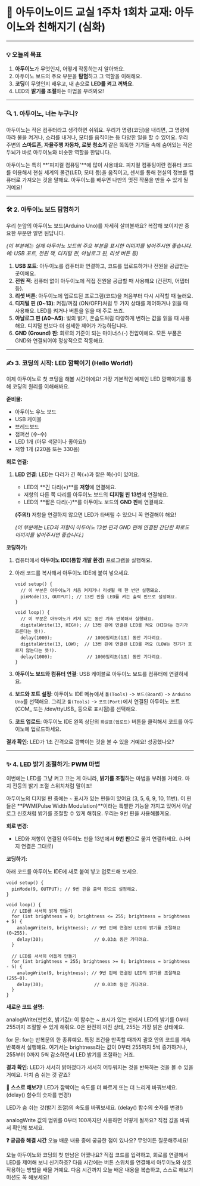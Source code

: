# 🚀 아두이노이드 교실 1주차 1회차 교재: 아두이노와 친해지기 (심화)

---

### 💡 오늘의 목표

1.  **아두이노**가 무엇인지, 어떻게 작동하는지 알아봐요.
2.  아두이노 보드의 주요 부분을 **탐험**하고 그 역할을 이해해요.
3.  **코딩**이 무엇인지 배우고, 내 손으로 **LED를 켜고 꺼봐요.**
4.  LED의 **밝기를 조절**하는 마법을 부려봐요!

---

### 🔍 1. 아두이노, 너는 누구니?

아두이노는 작은 컴퓨터라고 생각하면 쉬워요. 우리가 명령(코딩)을 내리면, 그 명령에 따라 불을 켜거나, 소리를 내거나, 모터를 움직이는 등 다양한 일을 할 수 있어요. 우리 주변의 **스마트폰, 자율주행 자동차, 로봇 청소기** 같은 똑똑한 기기들 속에 숨어있는 작은 두뇌가 바로 아두이노와 비슷한 역할을 한답니다.

아두이노는 특히 **'피지컬 컴퓨팅'**에 많이 사용돼요. 피지컬 컴퓨팅이란 컴퓨터 코드를 이용해서 현실 세계의 물건(LED, 모터 등)을 움직이고, 센서를 통해 현실의 정보를 컴퓨터로 가져오는 것을 말해요. 아두이노를 배우면 나만의 멋진 작품을 만들 수 있게 될 거예요!

---

### 🛠️ 2. 아두이노 보드 탐험하기

우리 눈앞의 아두이노 보드(Arduino Uno)를 자세히 살펴볼까요? 복잡해 보이지만 중요한 부분만 알면 된답니다.

*(이 부분에는 실제 아두이노 보드의 주요 부분을 표시한 이미지를 넣어주시면 좋습니다. 예: USB 포트, 전원 잭, 디지털 핀, 아날로그 핀, 리셋 버튼 등)*

1.  **USB 포트**: 아두이노를 컴퓨터와 연결하고, 코드를 업로드하거나 전원을 공급받는 곳이에요.
2.  **전원 잭**: 컴퓨터 없이 아두이노에 직접 전원을 공급할 때 사용해요 (건전지, 어댑터 등).
3.  **리셋 버튼**: 아두이노에 업로드된 프로그램(코드)을 처음부터 다시 시작할 때 눌러요.
4.  **디지털 핀 (0~13)**: 켜짐/꺼짐 (ON/OFF)처럼 두 가지 상태를 제어하거나 읽을 때 사용해요. LED를 켜거나 버튼을 읽을 때 주로 쓰죠.
5.  **아날로그 핀 (A0~A5)**: 빛의 밝기, 온습도처럼 다양하게 변하는 값을 읽을 때 사용해요. 디지털 핀보다 더 섬세한 제어가 가능하답니다.
6.  **GND (Ground) 핀**: 회로의 기준이 되는 마이너스(-) 전압이에요. 모든 부품은 GND와 연결되어야 정상적으로 작동해요.

---

### ✍️ 3. 코딩의 시작: LED 깜빡이기 (Hello World!)

이제 아두이노로 첫 코딩을 해볼 시간이에요! 가장 기본적인 예제인 LED 깜빡이기를 통해 코딩의 원리를 이해해봐요.

**준비물:**

* 아두이노 우노 보드
* USB 케이블
* 브레드보드
* 점퍼선 (수-수)
* LED 1개 (아무 색깔이나 좋아요!)
* 저항 1개 (220옴 또는 330옴)

**회로 연결:**

1.  **LED 연결**: LED는 다리가 긴 쪽(+)과 짧은 쪽(-)이 있어요.
    * LED의 **긴 다리(+)**를 **저항**에 연결해요.
    * 저항의 다른 쪽 다리를 아두이노 보드의 **디지털 핀 13번**에 연결해요.
    * LED의 **짧은 다리(-)**를 아두이노 보드의 **GND 핀**에 연결해요.

    **(주의!)** 저항을 연결하지 않으면 LED가 타버릴 수 있으니 꼭 연결해야 해요!

    *(이 부분에는 LED와 저항이 아두이노 13번 핀과 GND 핀에 연결된 간단한 회로도 이미지를 넣어주시면 좋습니다.)*

**코딩하기:**

1.  컴퓨터에서 **아두이노 IDE(통합 개발 환경)** 프로그램을 실행해요.
2.  아래 코드를 복사해서 아두이노 IDE에 붙여 넣으세요.

    ```arduino
    void setup() {
      // 이 부분은 아두이노가 처음 켜지거나 리셋될 때 한 번만 실행돼요.
      pinMode(13, OUTPUT); // 13번 핀을 LED를 켜는 출력 핀으로 설정해요.
    }

    void loop() {
      // 이 부분은 아두이노가 켜져 있는 동안 계속 반복해서 실행돼요.
      digitalWrite(13, HIGH); // 13번 핀에 연결된 LED를 켜요 (HIGH는 전기가 흐른다는 뜻!).
      delay(1000);             // 1000밀리초(1초) 동안 기다려요.
      digitalWrite(13, LOW);  // 13번 핀에 연결된 LED를 꺼요 (LOW는 전기가 흐르지 않는다는 뜻!).
      delay(1000);             // 1000밀리초(1초) 동안 기다려요.
    }
    ```

3.  **아두이노 보드와 컴퓨터 연결**: USB 케이블로 아두이노 보드를 컴퓨터에 연결하세요.
4.  **보드와 포트 설정**: 아두이노 IDE 메뉴에서 `툴(Tools)` -> `보드(Board)` -> `Arduino Uno`를 선택해요.
    그리고 `툴(Tools)` -> `포트(Port)`에서 연결된 아두이노 포트(COM_ 또는 /dev/ttyUSB_ 등으로 표시됨)를 선택해요.
5.  **코드 업로드**: 아두이노 IDE 왼쪽 상단의 `화살표(업로드)` 버튼을 클릭해서 코드를 아두이노에 업로드하세요.

**결과 확인:**
LED가 1초 간격으로 깜빡이는 것을 볼 수 있을 거예요! 성공했나요?

---

### ✨ 4. LED 밝기 조절하기: PWM 마법

이번에는 LED를 그냥 켜고 끄는 게 아니라, **밝기를 조절**하는 마법을 부려볼 거예요. 마치 전등의 밝기 조절 스위치처럼 말이죠!

아두이노의 디지털 핀 중에는 `~` 표시가 있는 핀들이 있어요 (3, 5, 6, 9, 10, 11번). 이 핀들은 **PWM(Pulse Width Modulation)**이라는 특별한 기능을 가지고 있어서 아날로그 신호처럼 밝기를 조절할 수 있게 해줘요. 우리는 9번 핀을 사용해볼게요.

**회로 변경:**

* LED와 저항이 연결된 아두이노 핀을 13번에서 **9번 핀**으로 옮겨 연결하세요. (나머지 연결은 그대로)

**코딩하기:**

아래 코드를 아두이노 IDE에 새로 붙여 넣고 업로드해 보세요.

```arduino
void setup() {
  pinMode(9, OUTPUT); // 9번 핀을 출력 핀으로 설정해요.
}

void loop() {
  // LED를 서서히 밝게 만들기
  for (int brightness = 0; brightness <= 255; brightness = brightness + 5) {
    analogWrite(9, brightness); // 9번 핀에 연결된 LED의 밝기를 조절해요 (0~255).
    delay(30);                   // 0.03초 동안 기다려요.
  }

  // LED를 서서히 어둡게 만들기
  for (int brightness = 255; brightness >= 0; brightness = brightness - 5) {
    analogWrite(9, brightness); // 9번 핀에 연결된 LED의 밝기를 조절해요 (255~0).
    delay(30);                   // 0.03초 동안 기다려요.
  }
}

```

**새로운 코드 설명:**

analogWrite(핀번호, 밝기값): 이 함수는 ~ 표시가 있는 핀에서 LED의 밝기를 0부터 255까지 조절할 수 있게 해줘요. 0은 완전히 꺼진 상태, 255는 가장 밝은 상태예요.

for 문: for는 반복문의 한 종류예요. 특정 조건을 만족할 때까지 괄호 안의 코드를 계속 반복해서 실행해요. 여기서는 brightness라는 값이 0부터 255까지 5씩 증가하거나, 255부터 0까지 5씩 감소하면서 LED 밝기를 조절하는 거죠.

**결과 확인:**
LED가 서서히 밝아졌다가 서서히 어두워지는 것을 반복하는 것을 볼 수 있을 거예요. 마치 숨 쉬는 것 같죠?

**🌟 스스로 해보기!**
LED가 깜빡이는 속도를 더 빠르게 또는 더 느리게 바꿔보세요. (delay() 함수의 숫자를 변경!)

LED가 숨 쉬는 것(밝기 조절)의 속도를 바꿔보세요. (delay() 함수의 숫자를 변경!)

analogWrite 값의 범위를 0부터 100까지만 사용하면 어떻게 될까요? 직접 값을 바꿔서 확인해 보세요.

**❓ 궁금증 해결 시간**
오늘 배운 내용 중에 궁금한 점이 있나요? 무엇이든 질문해주세요!

오늘 아두이노와 코딩의 첫 만남은 어땠나요? 직접 코드를 입력하고, 회로를 연결해서 LED를 제어해 보니 신기하죠? 다음 시간에는 버튼 스위치를 연결해서 아두이노와 상호작용하는 방법을 배울 거예요. 다음 시간까지 오늘 배운 내용을 복습하고, 스스로 해보기 미션도 꼭 해보세요!
